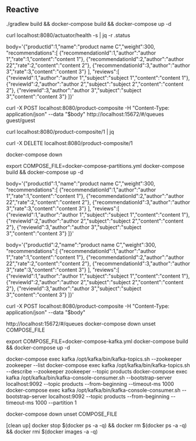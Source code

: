 ## Reactive
./gradlew build && docker-compose build && docker-compose up -d

curl localhost:8080/actuator/health -s | jq -r .status

body='{"productId":1,"name":"product name C","weight":300, "recommendations":[ {"recommendationId":1,"author":"author 1","rate":1,"content":"content 1"}, {"recommendationId":2,"author":"author 22","rate":2,"content":"content 2"}, {"recommendationId":3,"author":"author 3","rate":3,"content":"content 3"} ], "reviews":[ {"reviewId":1,"author":"author 1","subject":"subject 1","content":"content 1"}, {"reviewId":2,"author":"author 2","subject":"subject 2","content":"content 2"}, {"reviewId":3,"author":"author 3","subject":"subject 3","content":"content 3"} ]}'

curl -X POST localhost:8080/product-composite -H "Content-Type: application/json" --data "$body"
http://localhost:15672/#/queues
guest/guest

curl localhost:8080/product-composite/1 | jq

curl -X DELETE localhost:8080/product-composite/1

docker-compose down

export COMPOSE_FILE=docker-compose-partitions.yml
docker-compose build && docker-compose up -d

body='{"productId":1,"name":"product name C","weight":300, "recommendations":[ {"recommendationId":1,"author":"author 1","rate":1,"content":"content 1"}, {"recommendationId":2,"author":"author 22","rate":2,"content":"content 2"}, {"recommendationId":3,"author":"author 3","rate":3,"content":"content 3"} ], "reviews":[ {"reviewId":1,"author":"author 1","subject":"subject 1","content":"content 1"}, {"reviewId":2,"author":"author 2","subject":"subject 2","content":"content 2"}, {"reviewId":3,"author":"author 3","subject":"subject 3","content":"content 3"} ]}'

body='{"productId":2,"name":"product name C","weight":300, "recommendations":[ {"recommendationId":1,"author":"author 1","rate":1,"content":"content 1"}, {"recommendationId":2,"author":"author 22","rate":2,"content":"content 2"}, {"recommendationId":3,"author":"author 3","rate":3,"content":"content 3"} ], "reviews":[ {"reviewId":1,"author":"author 1","subject":"subject 1","content":"content 1"}, {"reviewId":2,"author":"author 2","subject":"subject 2","content":"content 2"}, {"reviewId":3,"author":"author 3","subject":"subject 3","content":"content 3"} ]}'

curl -X POST localhost:8080/product-composite -H "Content-Type: application/json" --data "$body"

http://localhost:15672/#/queues
docker-compose down
unset COMPOSE_FILE

export COMPOSE_FILE=docker-compose-kafka.yml
docker-compose build && docker-compose up -d

docker-compose exec kafka /opt/kafka/bin/kafka-topics.sh --zookeeper zookeeper --list
docker-compose exec kafka /opt/kafka/bin/kafka-topics.sh --describe --zookeeper zookeeper --topic products
docker-compose exec kafka /opt/kafka/bin/kafka-console-consumer.sh --bootstrap-server localhost:9092 --topic products --from-beginning --timeout-ms 1000
docker-compose exec kafka /opt/kafka/bin/kafka-console-consumer.sh --bootstrap-server localhost:9092 --topic products --from-beginning --timeout-ms 1000 --partition 1

docker-compose down
unset COMPOSE_FILE

[clean up]
docker stop $(docker ps -a -q) && docker rm $(docker ps -a -q) && docker rmi $(docker images -a -q)
